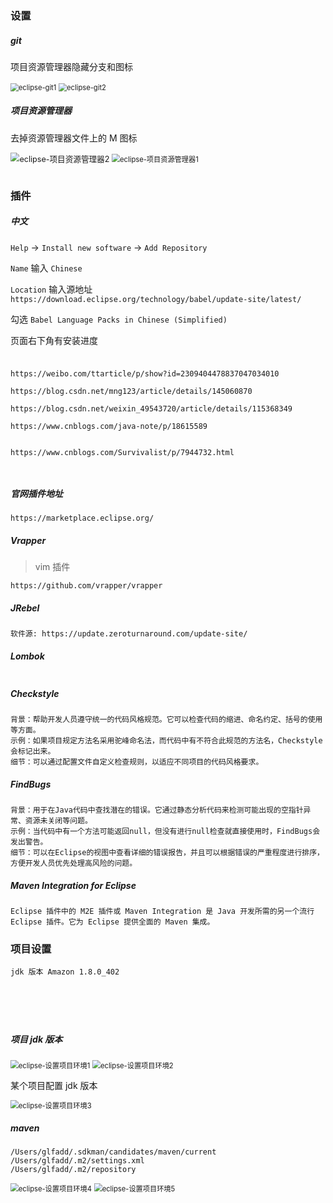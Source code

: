 ### 设置

##### git

项目资源管理器隐藏分支和图标

<img src="./image/eclipse-git1.png" alt="eclipse-git1" style="zoom:80%;" />

<img src="./image/eclipse-git2.png" alt="eclipse-git2" style="zoom:80%;" />

##### 项目资源管理器

去掉资源管理器文件上的 M 图标

<img src="./image/eclipse-项目资源管理器2.png" alt="eclipse-项目资源管理器2" style="zoom:90%;" />

<img src="./image/eclipse-项目资源管理器1.png" alt="eclipse-项目资源管理器1" style="zoom:80%;" />

```
```



### 插件

##### 中文

`Help` -> `Install new software` -> `Add Repository` 

`Name` 输入 `Chinese`

`Location` 输入源地址 `https://download.eclipse.org/technology/babel/update-site/latest/`

勾选 `Babel Language Packs in Chinese (Simplified)`

页面右下角有安装进度

#####

```

```



```
https://weibo.com/ttarticle/p/show?id=2309404478837047034010

https://blog.csdn.net/mng123/article/details/145060870

https://blog.csdn.net/weixin_49543720/article/details/115368349

https://www.cnblogs.com/java-note/p/18615589


https://www.cnblogs.com/Survivalist/p/7944732.html



```

##### 官网插件地址

```
https://marketplace.eclipse.org/
```

##### Vrapper

> vim 插件

```
https://github.com/vrapper/vrapper
```

##### JRebel

```
软件源: https://update.zeroturnaround.com/update-site/
```

##### Lombok

> 

```

```

##### Checkstyle

```
背景：帮助开发人员遵守统一的代码风格规范。它可以检查代码的缩进、命名约定、括号的使用等方面。
示例：如果项目规定方法名采用驼峰命名法，而代码中有不符合此规范的方法名，Checkstyle会标记出来。
细节：可以通过配置文件自定义检查规则，以适应不同项目的代码风格要求。
```

##### FindBugs

```
背景：用于在Java代码中查找潜在的错误。它通过静态分析代码来检测可能出现的空指针异常、资源未关闭等问题。
示例：当代码中有一个方法可能返回null，但没有进行null检查就直接使用时，FindBugs会发出警告。
细节：可以在Eclipse的视图中查看详细的错误报告，并且可以根据错误的严重程度进行排序，方便开发人员优先处理高风险的问题。
```

##### Maven Integration for Eclipse

```
Eclipse 插件中的 M2E 插件或 Maven Integration 是 Java 开发所需的另一个流行 Eclipse 插件。它为 Eclipse 提供全面的 Maven 集成。
```

### 项目设置

```
jdk 版本 Amazon 1.8.0_402






```

##### 项目 jdk 版本

<img src="./image/eclipse-设置项目环境1.png" alt="eclipse-设置项目环境1" style="zoom:80%;" />

<img src="./image/eclipse-设置项目环境2.png" alt="eclipse-设置项目环境2" style="zoom:80%;" />

某个项目配置 jdk 版本

<img src="./image/eclipse-设置项目环境3.png" alt="eclipse-设置项目环境3" style="zoom:80%;" />

##### maven

```
/Users/glfadd/.sdkman/candidates/maven/current
/Users/glfadd/.m2/settings.xml
/Users/glfadd/.m2/repository
```

<img src="./image/eclipse-设置项目环境4.png" alt="eclipse-设置项目环境4" style="zoom:80%;" />

<img src="./image/eclipse-设置项目环境5.png" alt="eclipse-设置项目环境5" style="zoom:80%;" />























